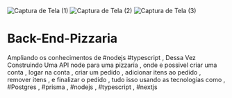 ![Captura de Tela (1)](https://user-images.githubusercontent.com/56901726/203065505-9a8078f2-1b9c-4032-a25b-054541069960.png)
![Captura de Tela (2)](https://user-images.githubusercontent.com/56901726/203065511-0a30a744-2472-4036-b6b4-7533fe8f75f6.png)
![Captura de Tela (3)](https://user-images.githubusercontent.com/56901726/203065514-2210d8cc-2306-49d7-99fb-00706775ad41.png)
# Back-End-Pizzaria

Ampliando os conhecimentos de #nodejs #typescript , Dessa Vez Construindo Uma API node para uma pizzaria ,
onde e possivel criar uma conta , logar na conta , criar um pedido , adicionar itens ao pedido ,
remover itens , e finalizar o pedido , tudo isso usando as tecnologias como , #Postgres ,
#prisma , #nodejs , #typescript , #nextjs
